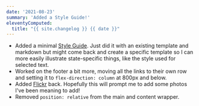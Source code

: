 ```yaml
---
date: '2021-08-23'
summary: 'Added a Style Guide!'
eleventyComputed:
  title: "{{ site.changelog }} {{ date }}"
---
```


* Added a minimal [Style Guide](/style-guide). Just did it with an existing template and markdown but might come back and create a specific template so I can more easily illustrate state-specific things, like the style used for selected text.
* Worked on the footer a bit more, moving all the links to their own row and setting it to ```flex-direction: column``` at 800px and below.
* Added [Flickr](https://www.flickr.com/photos/danabyerly) back. Hopefully this will prompt me to add some photos I've been meaning to add!
* Removed ```position: relative``` from the main and content wrapper.
